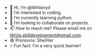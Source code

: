 - 👋 Hi, I’m @likhilavyd
- 👀 I’m interested in coding.
- 🌱 I’m currently learning python.
- 💞️ I’m looking to collaborate on projects.
- 📫 How to reach me? Please email me on likhila.skilldevelopment@gmail.com.
- 😄 Pronouns: She/Her
- ⚡ Fun fact: I'm a very quick learner!